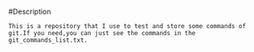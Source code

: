 #Description

	This is a repository that I use to test and store some commands of git.If you need,you can just see the commands in the git_commands_list.txt.
